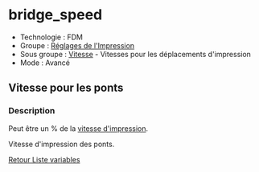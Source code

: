 # bridge_speed

* Technologie : FDM
* Groupe : [Réglages de l'Impression](../print_settings/print_settings.md)
* Sous groupe : [Vitesse](../print_settings/print_settings.md#vitesse) - Vitesses pour les déplacements d'impression
* Mode : Avancé

## Vitesse pour les ponts

### Description


Peut être un % de la [vitesse d'impression](print_speed.md).

Vitesse d'impression des ponts.

[Retour Liste variables](variable_list.md)
